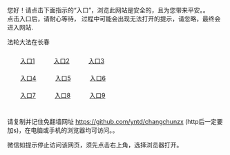 您好！请点击下面指示的“入口”，浏览此网站是安全的，且为您带来平安。。 <br/>
点击入口后，请耐心等待， 过程中可能会出现无法打开的提示，请忽略，最终会进入网站. </br>

法轮大法在长春<br/>
<div style="padding:10px"><a style="margin:20px" target="_blank" href="https://d1aylf7l2gsuik.cloudfront.net/2Qpsp?ltlhbnn" id="ccLink1" rel="nofollow">入口1</a> <a target="_blank" style="margin:20px" href="https://d1zdhpdo2r7pox.cloudfront.net/2Qpsp?ieluhlm" id="ccLink2" rel="nofollow">入口2</a> <a style="margin:20px" target="_blank" href="https://d1e5ew0jqz8jkh.cloudfront.net/2Qpsp?jpqnc" id="ccLink3" rel="nofollow">入口3</a></div>

<div style="padding:10px" ><a style="margin:20px" target="_blank" href="https://d1aylf7l2gsuik.cloudfront.net/2Qpsp?ltlhbnn" id="ccLink4" rel="nofollow">入口4</a> <a style="margin:20px" href="https://d1zdhpdo2r7pox.cloudfront.net/2Qpsp?ieluhlm" target="_blank" id="ccLink5" rel="nofollow">入口5</a> <a style="margin:20px" href="https://d1e5ew0jqz8jkh.cloudfront.net/2Qpsp?jpqnc" target="_blank" id="ccLink6" rel="nofollow">入口6</a></div>

<div style="padding:10px"><a style="margin:20px" target="_blank" href="https://d1aylf7l2gsuik.cloudfront.net/2Qpsp?ltlhbnn" id="ccLink7" rel="nofollow">入口7</a> <a style="margin:20px" href="https://d1zdhpdo2r7pox.cloudfront.net/2Qpsp?ieluhlm" target="_blank" id="ccLink8" rel="nofollow">入口8</a> <a style="margin:20px" target="_blank" href="https://d1e5ew0jqz8jkh.cloudfront.net/2Qpsp?jpqnc" id="ccLink9" rel="nofollow">入口9</a></div>

<br/>



请复制并记住免翻墙网址 https://github.com/yntd/changchunzx (http后一定要加s)，在电脑或手机的浏览器均可访问。。<br/>

微信如提示停止访问该网页，须先点击右上角，选择浏览器打开。
